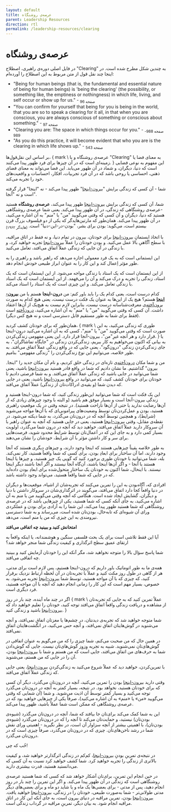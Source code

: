 ```yaml
---
layout: default
title: عرصه‌ی روشنگاه
parent: Leadership Resources
direction: rtl
permalink: /leadership-resources/clearing
---
```


# عرصه‌ی روشنگاه
در فایل اصلی دوره‌ی راهبری، اصطلاح "Clearing" به چندین شکل مطرح شده است. در اینجا چند نقل قول از متن مربوط به این اصطلاح را آورده‌ام:

<div dir="ltr" style="text-align: left">
  <ul>
    <li>
      "Being for human beings (that is, the fundamental and essential nature of being for human beings) is 'being the clearing' (the possibility, or something like, the emptiness or nothingness) in which life, living, and self occur or show up for us." - <sub>صفحه 96</sub>
    </li>
    <li>
      "You can confirm for yourself that being for you is being in the world, that you are so to speak a clearing for it all, in that when you are conscious, you are always conscious of something or conscious about something." - <sub>صفحه 97</sub>
    </li>
    <li>
      "Clearing you are: The space in which things occur for you." - <sub>صفحه 988-989</sub>
    </li>
    <li>
      "As you do this practice, it will become evident that who you are is the clearing in which life shows up." - <sub>صفحه 543</sub>
    </li>
  </ul>
</div>

بر اساس این نقل‌قول‌ها، { mark \ عرصه‌ی روشنگاه و یا "Clearing" به معنای فضا یا زمینه‌ای است که در آن چیزها برای فرد ظهور پیدا می‌کنند. } این مفهوم به نوعی فضایی است که دنیا، دیگران، و شماد در آن ظهور می‌یابد. این فضا می‌تواند به معنای فضای ذهنی، احساسی یا روحی باشد که در آن فرد تجربیات، افکار، احساسات و واقعیت‌های خود را تجربه می‌کند.


شما - آن کسی که زندگی برایش "[بیرون-اینجا](../out-here)" ظهور پیدا می‌کند - نه "اینجا" قرار گرفته است و نه "آنجا". 

شما، آن کسی که زندگی برایش [بیرون-اینجا](../out-here) ظهور پیدا می‌کند، **عرصه‌ی روشنگاه** هستید -عرصه‌ی روشنگاهی که زندگی، در آن ظهور پیدا می‌کند. یعنی شما عرصه‌ی روشنگاهی هستید که دنیا، دیگران و آن کسی که وقتی می‌گویید "من" یا "منم" به آن اشاره می‌کنید، در آن ظهور پیدا می‌کند. همان‌طور که مارتین‌هایدگر که یکی از دو فیلسوف بزرگ قرن بیستم است، می‌گوید: بودن برای بشر، "بودن-در-این-دنیا" است. <sub>(هایدگر ۱۹۶۲)</sub>

با اتخاذ ایستمانِ [بیرون-اینجا](../out-here) برای خودتان، بیرون در تمام دنیا، و نه فقط در اتاق مراقبه، با سطح آگاهیِ بالا عمل می‌کنید. و بودن خودتان را عملاً [بیرون-اینجا](../out-here) تجربه خواهید کرد، و با زندگی در آن جایی که زندگی عملاً اتفاق می‌افتد، تعامل می‌کنید. 

این ایستمانی است که به یک فرد معمولی اجازه می‌دهد که راهبر باشد و راهبری را به طور مؤثر اِعمال کند و این کار را به عنوان ابراز طبیعی خودش انجام دهد.

از این ایستمان است که یک استاد با زندگی مواجه می‏‌شود. از این ایستمان است که یک استاد، زندگی را تجربه و درک می‌کند و آن را می‌فهمد. از این ایستمان است که یک استاد با زندگی تعامل می‌کند. و این چیزی است که یک استاد را استاد می‌کند.

کدام درست است، یعنی کدام یک را باید باور کنم: من **درون-اینجا** هستم یا من **[بیرون-اینجا](../out-here)** هستم؟ هیچ یک از این‌ها به‌ عنوان یک فکت درست نیست، یعنی هیچ کدام به صورت [برون‌آخته](../objective-and-subjective)‌ی معرفت‌شناسانه درست نیست، بنابراین لازم نیست به هیچ‌یک از آن‌ها اعتقاد داشت. آن کسی که وقتی می‌گویید "من" یا "منم" به آن اشاره می‌کنید، [درون‌آخته](../objective-and-subjective) است (فقط برای شما به طور مستقیم قابل دسترسی است و نه هیچ کس دیگر).

همان‌طور که برای خودتان کشف کردید، { mark \ طوری که زندگی می‌کنید، به این صورت است که وقتی می‌گویید "من" یا "منم"، کسی که به آن اشاره می‌کنید درون-اینجا قرار دارد و هر آنچه غیرِ"من"، بیرون-آنجا قرار دارد. این یعنی مفهومی زندگی‌کردن. } یا به بیانی که اکنون می‌خواهیم به کار ببریم، زندگی‌کردن زندگی در "جایگاه تماشاگران"، به جای زندگی‌کردنِ زندگی "درون‌گود"، یعنی جایی که در واقع زندگی عملاً اتفاق می‌افتد. به طور خلاصه، می‌توانیم این نوع زندگی‌کردن را "زندگی مفهومی" بنامیم. 

من و شما مکان [درون‌آخته](../objective-and-subjective)‌ی تازه‌ای در زندگی خلق کردیم، و نام آن مکان جدید را "اینجا۔ بیرون" گذاشتیم. ما نشان دادیم که شما در واقع قادر هستید [بیرون-اینجا](../out-here) باشید، یعنی شما می‌توانید در جایی باشید که زندگی عملاً اتفاق می‌افتد. و به شما فرصتی دادیم تا خودتان برای خودتان کشف کنید، که می‌توانید در واقع [بیرون-اینجا](../out-here) باشید، یعنی در جایی که دیدن شما (و بقيه‌ی ادراکات‌تان از زندگی) عملاً اتفاق می‌افتد. 

این یک فکت است که شما می‌توانید این‌طور زندگی کنید، که شما درون-اینجا هستید و زندگی بیرون-آنجا است و بسیار موفق هم باشید (و البته با وجود چیزهای زیادی که از آن‌ها رضایت ندارید یا حتی از آن‌ها ناراحت هستید). در نتیجه وقتی در یک موقعیتِ راهبری هستید، بودن و عمل‌کردن‌تان توسط وضعیت‌های پیرامونی‌ای که با آن‌ها مواجه می‌شوید (شرایط)، و همچنین توسط آنچه که در درون‌تان می‌گذرد، به شما دیکته می‌‏شود. 
در نقطه‌ی مقابل، وقتی [بیرون-اینجا](../out-here) هستید، یعنی در جایی هستید که آنچه به‌ عنوان راهبر با آن سروکار دارید عملاً اتفاق می‌افتد، خواهید دید که آنچه در درون شما می‌گذرد، اولویت بسیار کمی دارد و به جای این که در اَعمال‌تان توسط شرایط محدود شوید، فرصت‌هایی برای سر و کار داشتنِ مؤثر با آن شرایط، خودشان را نشان می‌دهند. 

به طور خلاصه یقیناً چیزهایی هستند که اینجا وجود دارند، و چیزهای دیگری هستند که آنجا وجود دارند، اما آن ساختار برای ابعادِ بودن، برای کسی که شما واقعاً هستید، کار نمی‌کند. بله، شما می‌توانید با خودتان طوری برخورد کنید که گویی یک چیز هستید، و چیزها یا اینجا هستند یا آنجا - و اگر آن‌ها اینجا باشند، آن‌گاه آنجا نیستند و اگر آنجا باشند دیگر اینجا نیستند. با اینحال، شما اکنون به خودتان یک ساختارِ متحول‌شده برای ابعادِ بودن داده‌اید که در جایی که شما واقعاً هستید، می‌تواند وجود داشته باشد.

افرادی که، آگاه‌بودن به این را تمرین می‌کنند که تجربه‌شان از اشیاء، موقعیت‌ها و دیگران در دنیا واقعاً کجا دارد اتفاق می‌افتد، می‌گویند در اثرگذاری‌شان در سروکار داشتن با دنیا و دیگران، گشایش ایجاد شده است. 
هنگامی که آنچه وقتی می‌گویید من یا منم به آن اشاره می‌کنید، به ‌جای آنکه کسی که شما هستید، یکی از چیزهایی باشد که در عرصه‌ی روشنگاهی که شما هستید ظهور پیدا می‌کند، این شما را به آزادی برای بودن و عملکردی ورای آن شیوه‌ای که تابه‌حال، بودن‌تان شده است، می‌رساند و به شما دسترسی نیرومندی به این چیزی که من یا منم است، می‌دهد. 

**امتحانش کنید و ببینید چه اتفاقی می‌افتد**

آیا این فقط تلاشی است برای یک بحث فلسفی سنگین و هوشمندانه، یا اینکه واقعاً به ارتقای عمیق سطح اثرگذاری و کیفیت زندگی شما منجر خواهد شد؟ 

شما پاسخ سؤال بالا را متوجه نخواهید شد، مگر آنکه این ‌را خودتان آزمایش کنید و ببینید چه اتفاقی می‌افتد.

همه‌ی ما به طور اتوماتیک باور داریم که درون-اینجا هستیم، پس لازم است برای مدتی، هر از گاهی در طول روز مکث کنید و عملاً با تجربه‌تان در آن لحظه ارتباط نزدیک برقرار کنید، که چیزی که با آن مواجه هستید، توسط شما [بیرون-اینجا](../out-here) تجربه می‏‌شود. به خصوص، بسیار مهم است که این کار را زمانی انجام دهید که آنچه با آن مواجه هستید، فرد دیگری است. 

اگر در چند ماه آینده، چند بار در روز { mark \ عملاً تمرین کنید که به جایی که تجربه‌تان از مشاهده و دریافت زندگی واقعاً اتفاق می‌افتد توجه کنید، خودتان را تعلیم خواهید داد که [بیرون-اینجا](../out-here) باشید و زندگی کنید. }

شما متوجه خواهید شد که تجربه‌ی دیدن‏تان، در چشم‌ها یا مغزتان اتفاق نمی‌افتد، و آنچه می‌شنوید در گوش‌هایتان اتفاق نمی‌افتد، و آنچه حس می‌کنید، در انگشت‌هایتان اتفاق نمی‌افتد.

در همین حال که من صحبت می‌کنم، شما چیزی را که من می‌گویم به عنوان اتفاقی در گوش‌های‌تان نمی‌شنوید. شبیه به تجربه وِزوِز گوش‌های‌تان نیست. جایی که گوش‌دادن‌ شما به حرف‌های من اتفاق می‌افتد، جایی است که من هستم و شما با [بیرون-اینجا](../out-here) بودن، آن را در جایی که من هستم، می‌شنوید.

با تمرین‌کردن، خواهید دید که عملاً شروع می‌کنید به زندگی‌کردنِ [بیرون-اینجا](../out-here)، یعنی جایی که زندگی عملاً اتفاق می‌افتد. 

وقتی دارید [بیرون-اینجا](../out-here) بودن را تمرین می‌کنید، آنچه در درون‌تان می‌گذرد، دیگر آن کسی که برای خودتان هستید، نخواهد بود. در نتیجه، بسیار کمتر به آنچه در درون‌تان می‌گذرد توجه می‌کنید و بسیار کمتر توسط آن اذیت می‌شوید. و شما (آن شمایی که وقتی می‌گویید «من» یا «منم» به آن اشاره می‌کنید)، صرفاً یکی از چیزهایی خواهید بود که در عرصه‌ی روشنگاهی که ممکن است شما عملاً باشید، ظهور پیدا می‌کند.

این به شما کمک می‌کند برای‌تان جا بیافتد که شما، آنچه در درون‌تان می‌گذرد (شیوه‌ی بودن‌تان) نیستید، و حمایت‌تان می‌کند تا آنچه را که در درون‌تان می‌گذرد (شیوه‌ی بودن‌تان)، با اهمیتی بیشتر از آنچه سزاوار آن است، در نظر نگیرید - اهمیتی ورای نقش شما در رشد ناخن‌های‌تان. چیزی که در درون‌تان می‌گذرد، صرفاً چیزی است که در درون‌تان می‌گذرد.

خُب که چی!

در نتیجه‌ی تمرینِ بودنِ [بیرون-اینجا](../out-here)، کم‌کم در زندگی اثرگذارتر خواهید شد، و کیفیت بالاتری از زندگی را تجربه خواهید کرد. شما کشف خواهید کرد نسبت به آن کسی که می‌دانستید هستید، قدرت بیشتری دارید.

در حین انجام این تمرین، برای‌تان آشکار خواهد شد که کسی که شما هستید عرصه‌ی روشنگاهی است که زندگی در آن ظهور پیدا می‌کند. و اگر این تمرین را چند بار در روز انجام دهید، پس از مدتی - برای بعضی‌ها یک ماه و یا شاید دو ماه و برای بعضی‌های دیگر مدتی طولانی‌تر - شما به‌صورت طبیعی، خودتان را در زندگی، [بیرون-اینجا](../out-here) خواهید یافت. [بیرون-اینجا](../out-here) بودن، تمرین مراقبه در دنیای بیرون است، به ‌جای آنکه این کار در اتاق مراقبه انجام شود. به بیان دیگر، تمرینِ مراقبه در گرداب زندگی است.
